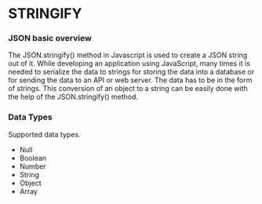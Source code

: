 # STRINGIFY

### JSON basic overview

The JSON.stringify() method in Javascript is used to create a JSON string out of it. While developing an application using JavaScript, many times it is needed to serialize the data to strings for storing the data into a database or for sending the data to an API or web server. The data has to be in the form of strings. This conversion of an object to a string can be easily done with the help of the JSON.stringify() method.

### Data Types

Supported data types.

- Null
- Boolean
- Number
- String
- Object
- Array

